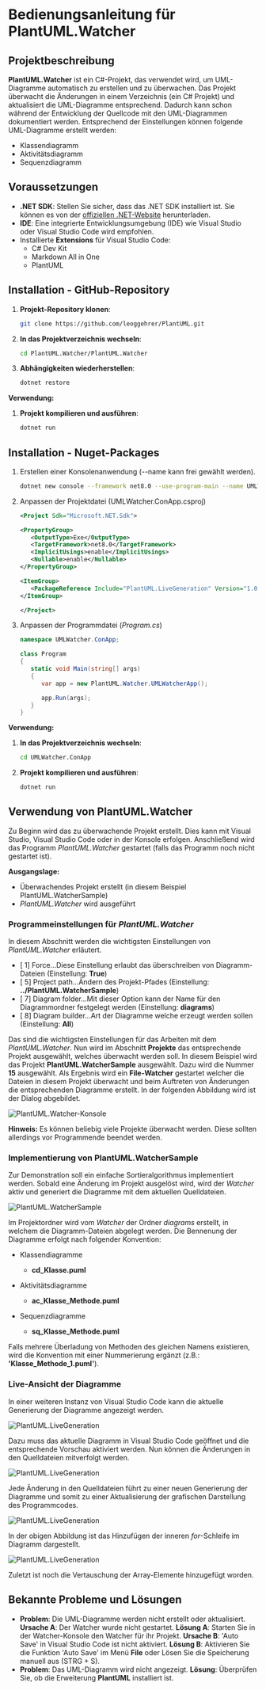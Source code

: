 # Bedienungsanleitung für PlantUML.Watcher

## Projektbeschreibung

**PlantUML.Watcher** ist ein C#-Projekt, das verwendet wird, um UML-Diagramme automatisch zu erstellen und zu überwachen. Das Projekt überwacht die Änderungen in einem Verzeichnis (ein C# Projekt) und aktualisiert die UML-Diagramme entsprechend. Dadurch kann schon während der Entwicklung der Quellcode mit den UML-Diagrammen dokumentiert werden. Entsprechend der Einstellungen können folgende UML-Diagramme erstellt werden:

- Klassendiagramm
- Aktivitätsdiagramm
- Sequenzdiagramm

## Voraussetzungen

- **.NET SDK**: Stellen Sie sicher, dass das .NET SDK installiert ist. Sie können es von der [offiziellen .NET-Website](https://dotnet.microsoft.com/download) herunterladen.
- **IDE**: Eine integrierte Entwicklungsumgebung (IDE) wie Visual Studio oder Visual Studio Code wird empfohlen.
- Installierte **Extensions** für Visual Studio Code:
  - C# Dev Kit
  - Markdown All in One
  - PlantUML

## Installation - GitHub-Repository

1. **Projekt-Repository klonen**:

   ```bash
   git clone https://github.com/leoggehrer/PlantUML.git
   ```

2. **In das Projektverzeichnis wechseln**:

   ```bash
   cd PlantUML.Watcher/PlantUML.Watcher
   ```

3. **Abhängigkeiten wiederherstellen**:

   ```bash
   dotnet restore
   ```

**Verwendung:**

1. **Projekt kompilieren und ausführen**:

   ```bash
   dotnet run
   ```

## Installation - Nuget-Packages

1. Erstellen einer Konsolenanwendung (--name kann frei gewählt werden).

   ```bash
   dotnet new console --framework net8.0 --use-program-main --name UMLWatcher.ConApp
   ```

2. Anpassen der Projektdatei (UMLWatcher.ConApp.csproj)

   ```xml
   <Project Sdk="Microsoft.NET.Sdk">

   <PropertyGroup>
      <OutputType>Exe</OutputType>
      <TargetFramework>net8.0</TargetFramework>
      <ImplicitUsings>enable</ImplicitUsings>
      <Nullable>enable</Nullable>
   </PropertyGroup>

   <ItemGroup>
      <PackageReference Include="PlantUML.LiveGeneration" Version="1.0.2" />
   </ItemGroup>

   </Project>
   ```

3. Anpassen der Programmdatei (*Program.cs*)

   ```csharp
   namespace UMLWatcher.ConApp;

   class Program
   {
      static void Main(string[] args)
      {
         var app = new PlantUML.Watcher.UMLWatcherApp();

         app.Run(args);
      }
   }
   ```

**Verwendung:**

1. **In das Projektverzeichnis wechseln**:

   ```bash
   cd UMLWatcher.ConApp
   ```

2. **Projekt kompilieren und ausführen**:

   ```bash
   dotnet run
   ```

## Verwendung von PlantUML.Watcher

Zu Beginn wird das zu überwachende Projekt erstellt. Dies kann mit Visual Studio, Visual Studio Code oder in der Konsole erfolgen. Anschließend wird das Programm *PlantUML.Watcher* gestartet (falls das Programm noch nicht gestartet ist).

**Ausgangslage:**

- Überwachendes Projekt erstellt (in diesem Beispiel PlantUML.WatcherSample)
- *PlantUML.Watcher* wird ausgeführt

### Programmeinstellungen für *PlantUML.Watcher*

In diesem Abschnitt werden die wichtigsten Einstellungen von *PlantUML.Watcher* erläutert.

- [ 1] Force...Diese Einstellung erlaubt das überschreiben von Diagramm-Dateien (Einstellung: **True**)
- [ 5] Project path...Ändern des Projekt-Pfades (Einstellung: **../PlantUML.WatcherSample**)
- [ 7] Diagram folder...Mit dieser Option kann der Name für den Diagrammordner festgelegt werden (Einstellung: **diagrams**)
- [ 8] Diagram builder...Art der Diagramme welche erzeugt werden sollen (Einstellung: **All**)

Das sind die wichtigsten Einstellungen für das Arbeiten mit dem *PlantUML.Watcher*. Nun wird im Abschnitt **Projekte** das entsprechende Projekt ausgewählt, welches überwacht werden soll. In diesem Beispiel wird das Projekt **PlantUML.WatcherSample** ausgewählt. Dazu wird die Nummer **15** ausgewählt. Als Ergebnis wird ein **File-Watcher** gestartet welcher die Dateien in diesem Projekt überwacht und beim Auftreten von Änderungen die entsprechenden Diagramme erstellt. In der folgenden Abbildung wird ist der Dialog abgebildet.

![PlantUML.Watcher-Konsole](img/screenshot_01.png)

**Hinweis:** Es können beliebig viele Projekte überwacht werden. Diese sollten allerdings vor Programmende beendet werden.

### Implementierung von **PlantUML.WatcherSample**

Zur Demonstration soll ein einfache Sortieralgorithmus implementiert werden. Sobald eine Änderung im Projekt ausgelöst wird, wird der *Watcher* aktiv und generiert die Diagramme mit dem aktuellen Quelldateien.

![PlantUML.WatcherSample](img/screenshot_02.png)

Im Projektordner wird vom *Watcher* der Ordner *diagrams* erstellt, in welchem die Diagramm-Dateien abgelegt werden. Die Bennenung der Diagramme erfolgt nach folgender Konvention:

- Klassendiagramme
  - **cd_Klasse.puml**

- Aktivitätsdiagramme
  - **ac_Klasse_Methode.puml**
  
- Sequenzdiagramme
  - **sq_Klasse_Methode.puml**

Falls mehrere Überladung von Methoden des gleichen Namens existieren, wird die Konvention mit einer Nummerierung ergänzt (z.B.: **'Klasse_Methode_1.puml'**).

### Live-Ansicht der Diagramme

In einer weiteren Instanz von Visual Studio Code kann die aktuelle Generierung der Diagramme angezeigt werden.

![PlantUML.LiveGeneration](img/screenshot_03.png)

Dazu muss das aktuelle Diagramm in Visual Studio Code geöffnet und die entsprechende Vorschau aktiviert werden. Nun können die Änderungen in den Quelldateien mitverfolgt werden.

![PlantUML.LiveGeneration](img/screenshot_04.png)

Jede Änderung in den Quelldateien führt zu einer neuen Generierung der Diagramme und somit zu einer Aktualisierung der grafischen Darstellung des Programmcodes.

![PlantUML.LiveGeneration](img/screenshot_05.png)

In der obigen Abbildung ist das Hinzufügen der inneren *for*-Schleife im Diagramm dargestellt.

![PlantUML.LiveGeneration](img/screenshot_06.png)

Zuletzt ist noch die Vertauschung der Array-Elemente hinzugefügt worden.

## Bekannte Probleme und Lösungen

- **Problem**: Die UML-Diagramme werden nicht erstellt oder aktualisiert.
  **Ursache A**: Der Watcher wurde nicht gestartet.
  **Lösung A**: Starten Sie in der Watcher-Konsole den Watcher für ihr Projekt.
  **Ursache B**: 'Auto Save' in Visual Studio Code ist nicht aktiviert.
  **Lösung B**: Aktivieren Sie die Funktion 'Auto Save' im Menü **File** oder Lösen Sie die Speicherung manuell aus (STRG + S).
- **Problem**: Das UML-Diagramm wird nicht angezeigt.
  **Lösung**: Überprüfen Sie, ob die Erweiterung **PlantUML** installiert ist.
